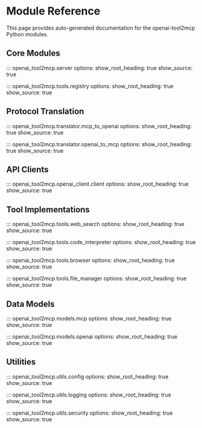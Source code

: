 # Module Reference

This page provides auto-generated documentation for the openai-tool2mcp Python modules.

## Core Modules

::: openai_tool2mcp.server
options:
show_root_heading: true
show_source: true

::: openai_tool2mcp.tools.registry
options:
show_root_heading: true
show_source: true

## Protocol Translation

::: openai_tool2mcp.translator.mcp_to_openai
options:
show_root_heading: true
show_source: true

::: openai_tool2mcp.translator.openai_to_mcp
options:
show_root_heading: true
show_source: true

## API Clients

::: openai_tool2mcp.openai_client.client
options:
show_root_heading: true
show_source: true

## Tool Implementations

::: openai_tool2mcp.tools.web_search
options:
show_root_heading: true
show_source: true

::: openai_tool2mcp.tools.code_interpreter
options:
show_root_heading: true
show_source: true

::: openai_tool2mcp.tools.browser
options:
show_root_heading: true
show_source: true

::: openai_tool2mcp.tools.file_manager
options:
show_root_heading: true
show_source: true

## Data Models

::: openai_tool2mcp.models.mcp
options:
show_root_heading: true
show_source: true

::: openai_tool2mcp.models.openai
options:
show_root_heading: true
show_source: true

## Utilities

::: openai_tool2mcp.utils.config
options:
show_root_heading: true
show_source: true

::: openai_tool2mcp.utils.logging
options:
show_root_heading: true
show_source: true

::: openai_tool2mcp.utils.security
options:
show_root_heading: true
show_source: true
